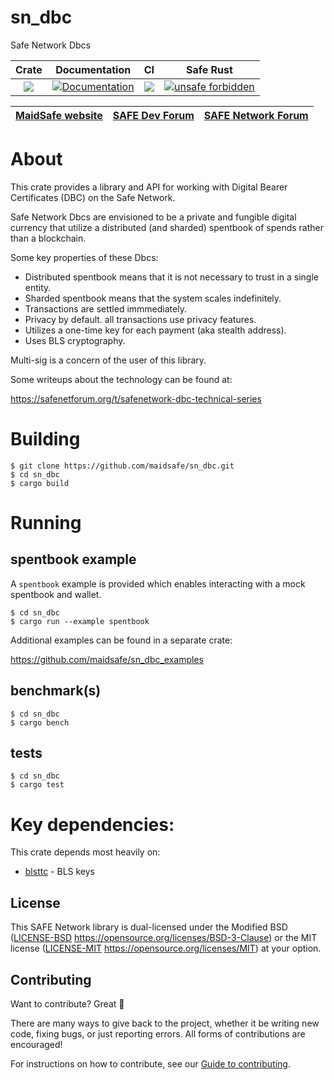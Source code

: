 # sn_dbc
Safe Network Dbcs

|Crate|Documentation|CI|Safe Rust|
|:-:|:-:|:-:|:-:|
|[![](http://meritbadge.herokuapp.com/sn_dbc)](https://crates.io/crates/sn_dbc)|[![Documentation](https://docs.rs/sn_dbc/badge.svg)](https://docs.rs/sn_dbc)|![](https://github.com/maidsafe/sn_dbc/workflows/Master/badge.svg)|[![unsafe forbidden](https://img.shields.io/badge/unsafe-forbidden-error.svg)](https://github.com/rust-secure-code/safety-dance/)|

| [MaidSafe website](https://maidsafe.net) | [SAFE Dev Forum](https://forum.safedev.org) | [SAFE Network Forum](https://safenetforum.org) |
|:-:|:-:|:-:|

# About

This crate provides a library and API for working with Digital Bearer Certificates (DBC)
on the Safe Network.

Safe Network Dbcs are envisioned to be a private and fungible digital currency that utilize a distributed (and sharded) spentbook of spends rather than a blockchain.

Some key properties of these Dbcs:
* Distributed spentbook means that it is not necessary to trust in a single entity.
* Sharded spentbook means that the system scales indefinitely.
* Transactions are settled immmediately.
* Privacy by default.  all transactions use privacy features.
* Utilizes a one-time key for each payment (aka stealth address).
* Uses BLS cryptography.

Multi-sig is a concern of the user of this library.

Some writeups about the technology can be found at:

https://safenetforum.org/t/safenetwork-dbc-technical-series


# Building

```
$ git clone https://github.com/maidsafe/sn_dbc.git
$ cd sn_dbc
$ cargo build
```

# Running

## spentbook example

A `spentbook` example is provided which enables interacting with a mock
spentbook and wallet.

```
$ cd sn_dbc
$ cargo run --example spentbook
```

Additional examples can be found in a separate crate:

https://github.com/maidsafe/sn_dbc_examples

## benchmark(s)

```
$ cd sn_dbc
$ cargo bench
```

## tests

```
$ cd sn_dbc
$ cargo test
```

# Key dependencies:

This crate depends most heavily on:

- [blsttc](https://github.com/maidsafe/blsttc/) - BLS keys



## License

This SAFE Network library is dual-licensed under the Modified BSD ([LICENSE-BSD](LICENSE-BSD) https://opensource.org/licenses/BSD-3-Clause) or the MIT license ([LICENSE-MIT](LICENSE-MIT) https://opensource.org/licenses/MIT) at your option.

## Contributing

Want to contribute? Great :tada:

There are many ways to give back to the project, whether it be writing new code, fixing bugs, or just reporting errors. All forms of contributions are encouraged!

For instructions on how to contribute, see our [Guide to contributing](https://github.com/maidsafe/QA/blob/master/CONTRIBUTING.md).
